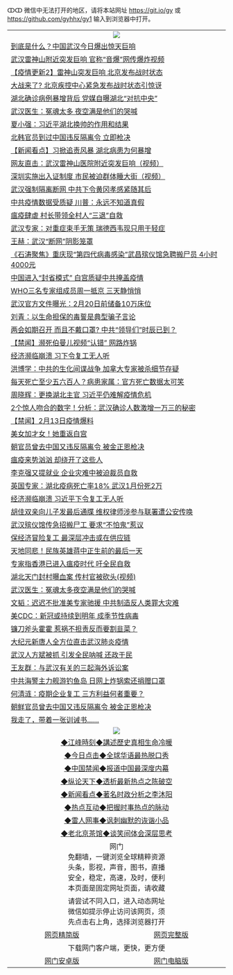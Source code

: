 ↀↀ 微信中无法打开的地区，请将本站网址 https://git.io/gy 或 https://github.com/gyhhx/gy1 输入到浏览器中打开。 

 <table>

  <tr>
    <td colspan="2" align=center><img src="https://cdn.jsdelivr.net/gh/gyoupiodf/im1/20190822-2.jpg"></td>
 </tr>
<tr><td colspan="2" align="left"><a href="https://xball.casa/oo.aspx?name=c1130482&key=eqxowaguscvmxdgc&from=gy">到底是什么？中国武汉今日爆出惊天巨响</a></td></tr>
<tr><td colspan="2" align="left"><a href="https://xball.casa/oo.aspx?name=c1130518&key=eqxowaguscvmxdgc&from=gy">武汉雷神山附近突发巨响 官称“音爆”网传爆炸视频</a></td></tr>
<tr><td colspan="2" align="left"><a href="https://xball.casa/oo.aspx?name=c1129791&key=eqxowaguscvmxdgc&from=gy">【疫情更新2】雷神山突发巨响 北京发布战时状态</a></td></tr>
<tr><td colspan="2" align="left"><a href="https://xball.casa/oo.aspx?name=c1130463&key=eqxowaguscvmxdgc&from=gy">大战来了? 北京疾控中心紧急发布战时状态引惊讶</a></td></tr>
<tr><td colspan="2" align="left"><a href="https://xball.casa/oo.aspx?name=c1130515&key=eqxowaguscvmxdgc&from=gy">湖北确诊病例暴增背后 党媒自曝湖北“对抗中央”</a></td></tr>
<tr><td colspan="2" align="left"><a href="https://xball.casa/oo.aspx?name=c1130499&key=eqxowaguscvmxdgc&from=gy">武汉医生：冤魂太多 夜空满是他们的哭喊</a></td></tr>
<tr><td colspan="2" align="left"><a href="https://xball.casa/oo.aspx?name=c1130545&key=eqxowaguscvmxdgc&from=gy">夏小强：习近平湖北换帅的作用和结果</a></td></tr>
<tr><td colspan="2" align="left"><a href="https://xball.casa/oo.aspx?name=c1130466&key=eqxowaguscvmxdgc&from=gy">北韩官员到过中国违反隔离令 立即枪决</a></td></tr>
<tr><td colspan="2" align="left"><a href="https://xball.casa/oo.aspx?name=c1130503&key=eqxowaguscvmxdgc&from=gy">【新闻看点】习掀追责风暴 湖北病患为何暴增</a></td></tr>
<tr><td colspan="2" align="left"><a href="https://xball.casa/oo.aspx?name=c1130556&key=eqxowaguscvmxdgc&from=gy">网友直击：武汉雷神山医院附近突发巨响（视频）</a></td></tr>
<tr><td colspan="2" align="left"><a href="https://xball.casa/oo.aspx?name=c1130538&key=eqxowaguscvmxdgc&from=gy">深圳实施出入证制度 市民被迫群体睡大街（视频）</a></td></tr>
<tr><td colspan="2" align="left"><a href="https://xball.casa/oo.aspx?name=c1130547&key=eqxowaguscvmxdgc&from=gy">武汉强制隔离断网 中共下令黄冈孝感紧随其后</a></td></tr>
<tr><td colspan="2" align="left"><a href="https://xball.casa/oo.aspx?name=c1130535&key=eqxowaguscvmxdgc&from=gy">中共疫情数据受质疑 川普：永远不知道真假</a></td></tr>
<tr><td colspan="2" align="left"><a href="https://xball.casa/oo.aspx?name=c1130493&key=eqxowaguscvmxdgc&from=gy">瘟疫肆虐 村长带领全村人“三退”自救</a></td></tr>
<tr><td colspan="2" align="left"><a href="https://xball.casa/oo.aspx?name=c1130546&key=eqxowaguscvmxdgc&from=gy">武汉专家：对重症束手无策 瑞德西韦现只用于轻症</a></td></tr>
<tr><td colspan="2" align="left"><a href="https://xball.casa/oo.aspx?name=c1130453&key=eqxowaguscvmxdgc&from=gy">王赫：武汉“断网”阴影笼罩</a></td></tr>
<tr><td colspan="2" align="left"><a href="https://xball.casa/oo.aspx?name=c1130552&key=eqxowaguscvmxdgc&from=gy">《石涛聚焦》重庆现“第四代病毒感染”武昌殡仪馆急聘搬尸员 4小时4000元</a></td></tr>
<tr><td colspan="2" align="left"><a href="https://xball.casa/oo.aspx?name=c1130544&key=eqxowaguscvmxdgc&from=gy">中国进入“封省模式” 白宫质疑中共掩盖疫情</a></td></tr>
<tr><td colspan="2" align="left"><a href="https://xball.casa/oo.aspx?name=c1130492&key=eqxowaguscvmxdgc&from=gy">WHO三名专家组成员周一抵京 三天静悄悄</a></td></tr>
<tr><td colspan="2" align="left"><a href="https://xball.casa/oo.aspx?name=c1130452&key=eqxowaguscvmxdgc&from=gy">武汉官方文件曝光：2月20日前储备10万床位</a></td></tr>
<tr><td colspan="2" align="left"><a href="https://xball.casa/oo.aspx?name=c1130477&key=eqxowaguscvmxdgc&from=gy">刘青：以生命担保的毒誓是典型骗子言论</a></td></tr>
<tr><td colspan="2" align="left"><a href="https://xball.casa/oo.aspx?name=c1130605&key=eqxowaguscvmxdgc&from=gy">两会如期召开 而且不戴口罩? 中共“领导们”时辰已到？</a></td></tr>
<tr><td colspan="2" align="left"><a href="https://xball.casa/oo.aspx?name=c1130550&key=eqxowaguscvmxdgc&from=gy">【禁闻】濒死伯曼儿视频“认错” 网路炸锅</a></td></tr>
<tr><td colspan="2" align="left"><a href="https://xball.casa/oo.aspx?name=c1130512&key=eqxowaguscvmxdgc&from=gy">经济濒临崩溃 习下令复工无人听</a></td></tr>
<tr><td colspan="2" align="left"><a href="https://xball.casa/oo.aspx?name=c1130616&key=eqxowaguscvmxdgc&from=gy">洪博学：中共的生化间谍战争 加拿大专家被杀细节存疑</a></td></tr>
<tr><td colspan="2" align="left"><a href="https://xball.casa/oo.aspx?name=c1130562&key=eqxowaguscvmxdgc&from=gy">每天死亡至少五六百人？病患家属：官方死亡数据太可笑</a></td></tr>
<tr><td colspan="2" align="left"><a href="https://xball.casa/oo.aspx?name=c1130516&key=eqxowaguscvmxdgc&from=gy">周晓辉：更换湖北主官 习近平仍难解疫情危机</a></td></tr>
<tr><td colspan="2" align="left"><a href="https://xball.casa/oo.aspx?name=c1130559&key=eqxowaguscvmxdgc&from=gy">2个惊人吻合的数字！分析：武汉确诊人数激增一万三的秘密</a></td></tr>
<tr><td colspan="2" align="left"><a href="https://xball.casa/oo.aspx?name=c1130549&key=eqxowaguscvmxdgc&from=gy">【禁闻】2月13日疫情爆料</a></td></tr>
<tr><td colspan="2" align="left"><a href="https://xball.casa/oo.aspx?name=c1130563&key=eqxowaguscvmxdgc&from=gy">美女加才女！她重返白宫</a></td></tr>
<tr><td colspan="2" align="left"><a href="https://xball.casa/oo.aspx?name=c1130504&key=eqxowaguscvmxdgc&from=gy">朝官员曾去中国又违反隔离令 被金正恩枪决</a></td></tr>
<tr><td colspan="2" align="left"><a href="https://xball.casa/oo.aspx?name=c1130602&key=eqxowaguscvmxdgc&from=gy">瘟疫来势汹汹 却绕开了这些人</a></td></tr>
<tr><td colspan="2" align="left"><a href="https://xball.casa/oo.aspx?name=c1130536&key=eqxowaguscvmxdgc&from=gy">李克强又提就业 企业灾难中被迫裁员自救</a></td></tr>
<tr><td colspan="2" align="left"><a href="https://xball.casa/oo.aspx?name=c1130539&key=eqxowaguscvmxdgc&from=gy">英国专家：湖北疫病死亡率18% 武汉1月份死2万</a></td></tr>
<tr><td colspan="2" align="left"><a href="https://xball.casa/oo.aspx?name=c1130558&key=eqxowaguscvmxdgc&from=gy">经济濒临崩溃 习近平下令复工无人听</a></td></tr>
<tr><td colspan="2" align="left"><a href="https://xball.casa/oo.aspx?name=c1130530&key=eqxowaguscvmxdgc&from=gy">胡佳双亲向儿子发最后通牒 维权律师涉参与联署遭公安传唤</a></td></tr>
<tr><td colspan="2" align="left"><a href="https://xball.casa/oo.aspx?name=c1130491&key=eqxowaguscvmxdgc&from=gy">武汉殡仪馆传急招搬尸工 要求“不怕鬼”惹议</a></td></tr>
<tr><td colspan="2" align="left"><a href="https://xball.casa/oo.aspx?name=c1130537&key=eqxowaguscvmxdgc&from=gy">保经济冒险复工 最深层冲击或在供应链</a></td></tr>
<tr><td colspan="2" align="left"><a href="https://xball.casa/oo.aspx?name=c1130557&key=eqxowaguscvmxdgc&from=gy">天地同悲！民族英雄蒋中正生前的最后一天</a></td></tr>
<tr><td colspan="2" align="left"><a href="https://xball.casa/oo.aspx?name=c1130454&key=eqxowaguscvmxdgc&from=gy">专家指香港已进入瘟疫时代 吁全民自救</a></td></tr>
<tr><td colspan="2" align="left"><a href="https://xball.casa/oo.aspx?name=c1130623&key=eqxowaguscvmxdgc&from=gy">湖北天门封村曝血案 传村官被砍头(视频)</a></td></tr>
<tr><td colspan="2" align="left"><a href="https://xball.casa/oo.aspx?name=c1130604&key=eqxowaguscvmxdgc&from=gy">武汉医生：冤魂太多夜空满是他们的哭喊</a></td></tr>
<tr><td colspan="2" align="left"><a href="https://xball.casa/oo.aspx?name=c1130615&key=eqxowaguscvmxdgc&from=gy">文韬：迟迟不批准美专家驰援 中共制造反人类罪大灾难</a></td></tr>
<tr><td colspan="2" align="left"><a href="https://xball.casa/oo.aspx?name=c1130505&key=eqxowaguscvmxdgc&from=gy">美CDC：新冠或持续到明年 成季节性病毒</a></td></tr>
<tr><td colspan="2" align="left"><a href="https://xball.casa/oo.aspx?name=c1130560&key=eqxowaguscvmxdgc&from=gy">镰刀斧头霍霍 惹祸不担责反而要割韭菜？</a></td></tr>
<tr><td colspan="2" align="left"><a href="https://xball.casa/oo.aspx?name=c1130506&key=eqxowaguscvmxdgc&from=gy">大纪元新唐人全方位直击武汉肺炎疫情</a></td></tr>
<tr><td colspan="2" align="left"><a href="https://xball.casa/oo.aspx?name=c1130474&key=eqxowaguscvmxdgc&from=gy">武汉人方斌被抓 引发全民呐喊 还政于民</a></td></tr>
<tr><td colspan="2" align="left"><a href="https://xball.casa/oo.aspx?name=c1130475&key=eqxowaguscvmxdgc&from=gy">王友群：与武汉有关的三起海外诉讼案</a></td></tr>
<tr><td colspan="2" align="left"><a href="https://xball.casa/oo.aspx?name=c1130461&key=eqxowaguscvmxdgc&from=gy">中共海警主力舰游钓鱼岛 日网上炸锅索还捐赠口罩</a></td></tr>
<tr><td colspan="2" align="left"><a href="https://xball.casa/oo.aspx?name=c1130476&key=eqxowaguscvmxdgc&from=gy">何清涟：疫期企业复工 三方利益何者重要？</a></td></tr>
<tr><td colspan="2" align="left"><a href="https://xball.casa/oo.aspx?name=c1130603&key=eqxowaguscvmxdgc&from=gy">朝鲜官员曾去中国又违反隔离令 被金正恩枪决</a></td></tr>
<tr><td colspan="2" align="left"><a href="https://xball.casa/oo.aspx?name=c1130494&key=eqxowaguscvmxdgc&from=gy">我走了，带着一张训诫书……</a></td></tr>

 <tr>
   <td colspan="2" align=center><img src="https://cdn.jsdelivr.net/gh/gyoupiodf/im1/jf-1.jpg"></td>
  </tr>
   <tr>
   <td colspan="2" align=center> 
<a href="https://xball.casa/oo.aspx?name=c922850&key=eqxowaguscvmxdgc&from=gy&tag=9877">◆江峰時刻◆講述歷史真相生命冷暖</a><br/>
    </td>
  </tr>
   <tr>
   <td colspan="2" align=center> 
<a href="https://xball.casa/oo.aspx?name=c816850&key=eqxowaguscvmxdgc&from=gy&tag=9877">◆今日点击◆全球华语最热脱口秀</a><br/>
    </td>
  </tr>
  <tr>
  <td colspan="2" align=center>
<a href="https://xball.casa/oo.aspx?name=c816860&key=eqxowaguscvmxdgc&from=gy&tag=99733110">◆中国禁闻◆报道中国最深度内幕</a><br/>
   </tr>
  <tr>
     <td colspan="2" align=center>
<a href="https://xball.casa/oo.aspx?name=c816855&key=eqxowaguscvmxdgc&from=gy&tag=997110">◆纵论天下◆透析最新热点之陈破空</a><br/>
   </tr>
   <tr>
      <td colspan="2" align=center>
<a href="https://xball.casa/oo.aspx?name=c838308&key=eqxowaguscvmxdgc&from=gy&tag=9973110">◆新闻看点◆著名时政分析之李沐阳</a><br/>
   </tr>
   <tr>
     <td colspan="2" align=center>
<a href="https://xball.casa/oo.aspx?name=c816852&key=eqxowaguscvmxdgc&from=gy&tag=9733110">◆热点互动◆把握时事热点的脉动</a><br/>
   </tr>
   <tr>
      <td colspan="2" align=center>
<a href="https://xball.casa/oo.aspx?name=c816694&key=eqxowaguscvmxdgc&from=gy&tag=93310">◆雷人网事◆讽刺幽默的诙谐小品</a><br/>
   </tr>
   <tr>
    <td colspan="2" align=center>
<a href="https://xball.casa/oo.aspx?name=c816650&key=eqxowaguscvmxdgc&from=gy&tag=9973110">◆老北京茶馆◆谈笑间体会深层思考</a><br/>
   </tr>
<tr>
    <td colspan="2" align="center">网门<br/>免翻墙，一键浏览全球精粹资源<br/>头条，影视，声音，图书，直播<br/>安全，稳定，高速，及时，便利<br/>本页面是固定网址页面，请收藏</td>
  <tr>
  <tr>
    <td colspan="2" align="center">请尝试不同入口，进入动态网址<br/>微信如提示停止访问该网页，须<br/>先点击右上角，选择浏览器打开</td>
  <tr>  
  <tr>
    <td align="center"><a href="https://gitcdn.xyz/repo/otiny/up/master/show002.htm">网页精简版</a></td>
    <td align="center"><a href="https://gitcdn.xyz/repo/otiny/up/master/show001.htm">网页完整版</a></td>
  </tr>
  <tr>
    <td colspan="2" align="center">下载网门客户端，更快，更方便</td>
  <tr>
  <tr>
    <td align="center"><a href="https://raw.githubusercontent.com/opipe/up/master/oGatea.apk">网门安卓版</a></td>
    <td align="center"><a href="https://raw.githubusercontent.com/opipe/up/master/oGate.zip">网门电脑版</a></td>
  </tr>

</table>


